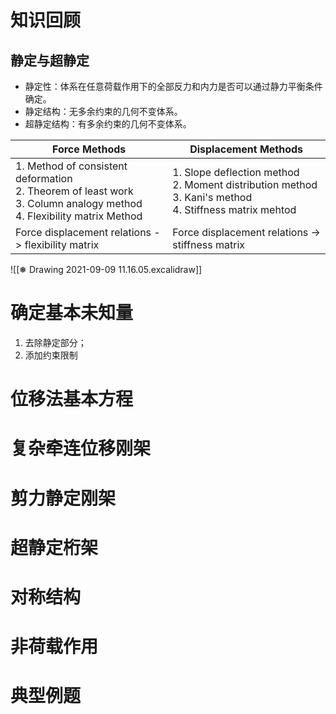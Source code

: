 # 知识回顾
## 静定与超静定
- 静定性：体系在任意荷载作用下的全部反力和内力是否可以通过静力平衡条件确定。
- 静定结构：无多余约束的几何不变体系。
- 超静定结构：有多余约束的几何不变体系。

|Force Methods|Displacement Methods|
| ---- | ---- |
|1. Method of consistent deformation<br>2. Theorem of least work<br>3. Column analogy method <br>4. Flexibility matrix Method|1. Slope deflection method<br>2. Moment distribution method<br>3. Kani's method<br>4. Stiffness matrix mehtod|
|Force displacement relations -> flexibility matrix|Force displacement relations -> stiffness matrix|


![[❅ Drawing 2021-09-09 11.16.05.excalidraw]]

# 确定基本未知量

1. 去除静定部分；
2. 添加约束限制

# 位移法基本方程

# 复杂牵连位移刚架
# 剪力静定刚架
# 超静定桁架
# 对称结构
# 非荷载作用
# 典型例题